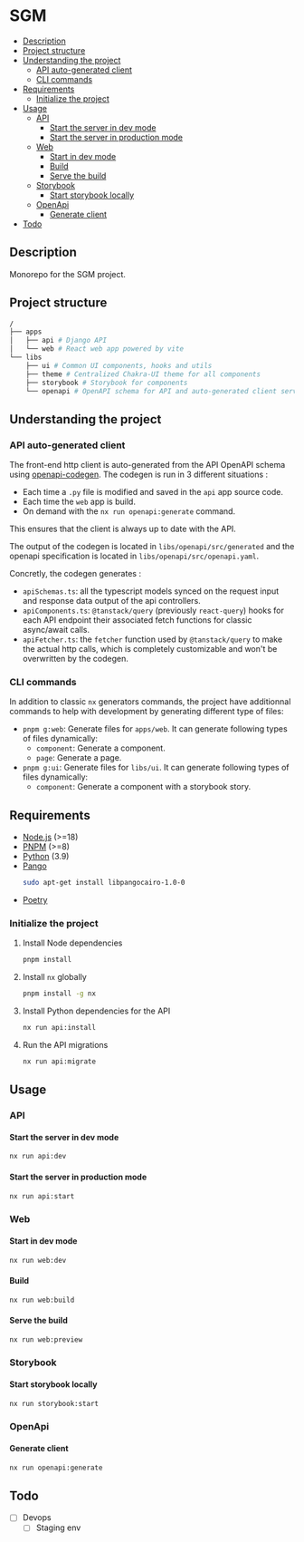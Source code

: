 # SGM

- [Description](#description)
- [Project structure](#project-structure)
- [Understanding the project](#understanding-the-project)
  - [API auto-generated client](#api-auto-generated-client)
  - [CLI commands](#cli-commands)
- [Requirements](#requirements)
  - [Initialize the project](#initialize-the-project)
- [Usage](#usage)
  - [API](#api)
    - [Start the server in dev mode](#start-the-server-in-dev-mode)
    - [Start the server in production mode](#start-the-server-in-production-mode)
  - [Web](#web)
    - [Start in dev mode](#start-in-dev-mode)
    - [Build](#build)
    - [Serve the build](#serve-the-build)
  - [Storybook](#storybook)
    - [Start storybook locally](#start-storybook-locally)
  - [OpenApi](#openapi)
    - [Generate client](#generate-client)
- [Todo](#todo)

## Description

Monorepo for the SGM project.

## Project structure

``` bash
/
├── apps 
│   ├── api # Django API
│   └── web # React web app powered by vite
└── libs
    ├── ui # Common UI components, hooks and utils
    ├── theme # Centralized Chakra-UI theme for all components
    ├── storybook # Storybook for components
    └── openapi # OpenAPI schema for API and auto-generated client services and typescript models
```

## Understanding the project

### API auto-generated client

The front-end http client is auto-generated from the API OpenAPI schema using [openapi-codegen](https://github.com/fabien0102/openapi-codegen).
The codegen is run in 3 different situations :
- Each time a `.py` file is modified and saved in the `api` app source code.
- Each time the `web` app is build.
- On demand with the `nx run openapi:generate` command.

This ensures that the client is always up to date with the API.

The output of the codegen is located in `libs/openapi/src/generated` and the openapi specification is located in `libs/openapi/src/openapi.yaml`.


Concretly, the codegen generates :
- `apiSchemas.ts`: all the typescript models synced on the request input and response data output of the api controllers.
- `apiComponents.ts`: `@tanstack/query` (previously `react-query`) hooks for each API endpoint their associated fetch functions for classic async/await calls.
- `apiFetcher.ts`: the `fetcher` function used by `@tanstack/query` to make the actual http calls, which is completely customizable and won't be overwritten by the codegen.

### CLI commands

In addition to classic `nx` generators commands, the project have additionnal commands to help with development by generating different type of files:
- `pnpm g:web`: Generate files for `apps/web`. It can generate following types of files dynamically:
    - `component`: Generate a component.
    - `page`: Generate a page.
- `pnpm g:ui`: Generate files for `libs/ui`. It can generate following types of files dynamically:
    - `component`: Generate a component with a storybook story.

## Requirements

- [Node.js](https://nodejs.org/en/) (>=18)
- [PNPM](https://pnpm.io/) (>=8)
- [Python](https://www.python.org/) (3.9)
- [Pango](https://pango.gnome.org/)
    ```bash
    sudo apt-get install libpangocairo-1.0-0
    ```
- [Poetry](https://python-poetry.org/)

### Initialize the project

1. Install Node dependencies
    ```bash
    pnpm install
    ```
2. Install `nx` globally
    ```bash
    pnpm install -g nx
    ```
3. Install Python dependencies for the API
    ```bash
    nx run api:install 
    ```
4. Run the API migrations
    ```bash
    nx run api:migrate
    ```

## Usage

### API

#### Start the server in dev mode
```bash
nx run api:dev
```

#### Start the server in production mode
```bash
nx run api:start
```

### Web

#### Start in dev mode
```bash
nx run web:dev
```

#### Build
```bash
nx run web:build
```

#### Serve the build
```bash
nx run web:preview
```

### Storybook

#### Start storybook locally
```bash
nx run storybook:start
```

### OpenApi

#### Generate client
```bash
nx run openapi:generate
```

## Todo

- [ ] Devops
    - [ ] Staging env